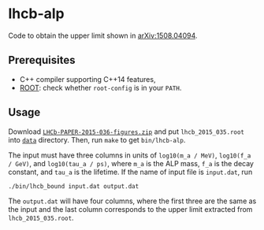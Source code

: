 # lhcb-alp

Code to obtain the upper limit shown in [arXiv:1508.04094](https://arxiv.org/abs/1508.04094).

## Prerequisites

* C++ compiler supporting C++14 features,
* [ROOT](https://root.cern.ch): check whether `root-config` is in your `PATH`.

## Usage

Download [`LHCb-PAPER-2015-036-figures.zip`](https://cds.cern.ch/record/2045144/files/LHCb-PAPER-2015-036-figures.zip) and put `lhcb_2015_035.root` into [`data`](data) directory. Then, run `make` to get `bin/lhcb-alp`.

The input must have three columns in units of `log10(m_a / MeV)`, `log10(f_a / GeV)`, and `log10(tau_a / ps)`, where `m_a` is the ALP mass, `f_a` is the decay constant, and `tau_a` is the lifetime. If the name of input file is `input.dat`, run

```
./bin/lhcb_bound input.dat output.dat
```

The `output.dat` will have four columns, where the first three are the same as the input and the last column corresponds to the upper limit extracted from `lhcb_2015_035.root`.
